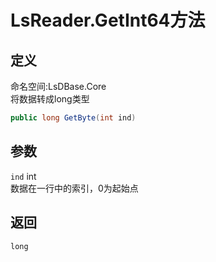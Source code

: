 # LsReader.GetInt64方法
## 定义
命名空间:LsDBase.Core    
将数据转成long类型   
```C#
public long GetByte(int ind)
```
## 参数
`ind`  int    
数据在一行中的索引，0为起始点   
## 返回
`long`
